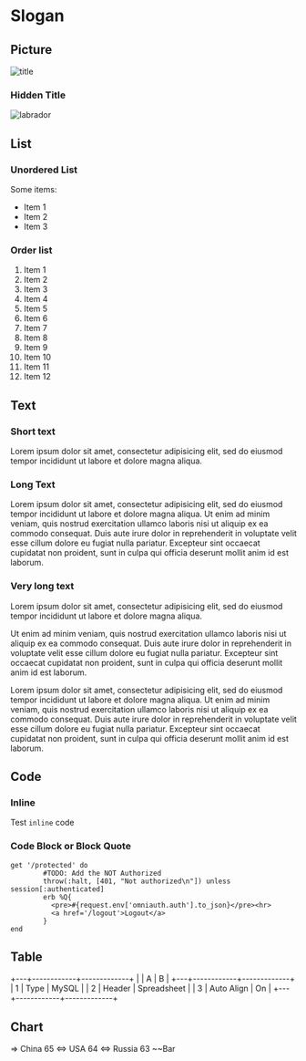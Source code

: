 # Slogan

## Picture

![title](http://slidown.getfiles.info/users/hf/first-monday.jpg)

### Hidden Title ###

![labrador](http://slidown.getfiles.info/users/hf/labrador.jpg)

## List

### Unordered List

Some items:

- Item 1
- Item 2
- Item 3

### Order list

1. Item 1
2. Item 2
3. Item 3
4. Item 4
5. Item 5
6. Item 6
7. Item 7
8. Item 8
9. Item 9
10. Item 10
11. Item 11
12. Item 12

## Text

### Short text

Lorem ipsum dolor sit amet, consectetur adipisicing elit, sed do eiusmod tempor incididunt ut labore et dolore magna aliqua.

### Long Text

Lorem ipsum dolor sit amet, consectetur adipisicing elit, sed do eiusmod tempor incididunt ut labore et dolore magna aliqua. Ut enim ad minim veniam, quis nostrud exercitation ullamco laboris nisi ut aliquip ex ea commodo consequat. Duis aute irure dolor in reprehenderit in voluptate velit esse cillum dolore eu fugiat nulla pariatur. Excepteur sint occaecat cupidatat non proident, sunt in culpa qui officia deserunt mollit anim id est laborum.

### Very long text

Lorem ipsum dolor sit amet, consectetur adipisicing elit, sed do eiusmod tempor incididunt ut labore et dolore magna aliqua. 

Ut enim ad minim veniam, quis nostrud exercitation ullamco laboris nisi ut aliquip ex ea commodo consequat. Duis aute irure dolor in reprehenderit in voluptate velit esse cillum dolore eu fugiat nulla pariatur. Excepteur sint occaecat cupidatat non proident, sunt in culpa qui officia deserunt mollit anim id est laborum.

Lorem ipsum dolor sit amet, consectetur adipisicing elit, sed do eiusmod tempor incididunt ut labore et dolore magna aliqua. Ut enim ad minim veniam, quis nostrud exercitation ullamco laboris nisi ut aliquip ex ea commodo consequat. Duis aute irure dolor in reprehenderit in voluptate velit esse cillum dolore eu fugiat nulla pariatur. Excepteur sint occaecat cupidatat non proident, sunt in culpa qui officia deserunt mollit anim id est laborum.

## Code

### Inline

Test `inline` code

### Code Block or Block Quote

```
get '/protected' do
	    #TODO: Add the NOT Authorized 
	    throw(:halt, [401, "Not authorized\n"]) unless session[:authenticated]
	    erb %Q{
	      <pre>#{request.env['omniauth.auth'].to_json}</pre><hr>
	      <a href='/logout'>Logout</a>
	    }
end
```

## Table

+---+------------+-------------+
|   |     A      |      B      |
+---+------------+-------------+
| 1 | Type       | MySQL       |
| 2 | Header     | Spreadsheet |
| 3 | Auto Align | On          |
+---+------------+-------------+

## Chart

=> China 65 <=> USA 64 <=> Russia 63 ~~Bar
